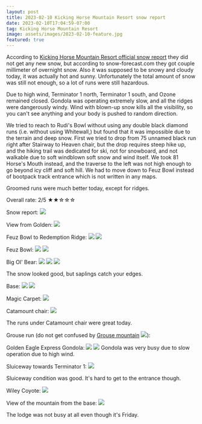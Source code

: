 ```yaml
---
layout: post
title: 2023-02-10 Kicking Horse Mountain Resort snow report
date: 2023-02-10T17:04:59-07:00
tag: Kicking Horse Mountain Resort
image: assets/images/2023-02-10-feature.jpg
featured: true
---
```


According to [Kicking Horse Mountain Resort official snow report](https://kickinghorseresort.com/conditions/snow-report/) they did not get any new snow, but according to snow-forecast.com they got couple millimeter of overnight snow. Also it was supposed to be snowy and cloudy today, it was actually hot and sunny.  Unfortunately the total amount of snow was still not enough, so a lot of runs were still hazardous.

Due to high wind, Terminator 1 north, Terminator 1 south, and Ozone remained closed. Gondola was operating extremely slow, and all the ridges were dangerously windy. Wind with blown-up snow kills all the visibility, so you can't see anything and your body is pushed to random direction.

We tried to reach to Rudi's Bowl without using any double black diamond runs (i.e. without using Whitewall,) but found that it was impossible due to the terrain and deep snow. First we tried to drop from 75 unnamed black run right after Stairway to Heaven chair, but the drop requires steep hike up, and the hiking trail was dedicated for ski, not for snowboard, and not walkable due to soft windblown soft snow and wind itself. We took 81 Horse's Mouth instead, and the traverse to the left was not high enough to go beyond icy cliff and soft hill. We had to move down to Feuz Bowl instead of bootpack track entrance which is not written in any maps.

Groomed runs were much better today, except for ridges.

Overall rate: 2/5 ★★☆☆☆


Snow report:
![](/assets/images/2023-02-10-Screenshot_2023-02-10_17-12-11.png)

View from Golden:
![](/assets/images/2023-02-10-from-golden.jpg)

Feuz Bowl to Redemption Ridge:
![](/assets/images/2023-02-10-feuz-bowl-to-redemption-ridge.jpg)
![](/assets/images/2023-02-10-feuz-bowl-to-redemption-ridge-2.jpg)

Feuz Bowl:
![](/assets/images/2023-02-10-feuz-bowl.jpg)
![](/assets/images/2023-02-10-feuz-ski-out.jpg)

Big Ol' Bear:
![](/assets/images/2023-02-10-big-ol-bear.jpg)
![](/assets/images/2023-02-10-big-ol-bear-2.jpg)
![](/assets/images/2023-02-10-big-ol-bear-3.jpg)

The snow looked good, but saplings catch your edges.

Base:
![](/assets/images/2023-02-10-base.jpg)
![](/assets/images/2023-02-10-base-2.jpg)

Magic Carpet:
![](/assets/images/2023-02-10-magic-carpet.jpg)

Catamount chair:
![](/assets/images/2023-02-10-catamount-chair.jpg)

The runs under Catamount chair were great today.

Grouse run (do not get confused by [Grouse mountain](/grouse-mountain/)
![](/assets/images/2023-02-10-grouse.jpg)):

Golden Eagle Express Gondola:
![](/assets/images/2023-02-10-golden-eagle-express-gondola.jpg)
![](/assets/images/2023-02-10-gondola-busy.jpg)
Gondola was very busy due to slow operation due to high wind.

Sluiceway towards Terminator 1:
![](/assets/images/2023-02-10-sluiceway-towards-terminator-1.jpg)

Sluiceway condition was good. It's hard to get to the entrance though.

Wiley Coyote:
![](/assets/images/2023-02-10-wiley-coyote.jpg)

View of the mountain from the base:
![](/assets/images/2023-02-10-view.jpg)

The lodge was not busy at all even though it's Friday.
